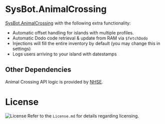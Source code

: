 # SysBot.AnimalCrossing
[SysBot.AnimalCrossing](https://github.com/kwsch/SysBot.AnimalCrossing) with the following extra functionality:

* Automatic offset handling for islands with multiple profiles.
* Automatic Dodo code retrieval & update from RAM via `$fetchDodo`
* Injections will fill the entire inventory by default (you may change this in settings)
* Logs users arriving to your island with datestamps

## Other Dependencies
Animal Crossing API logic is provided by [NHSE](https://github.com/kwsch/NHSE/).

# License
![License](https://img.shields.io/badge/License-AGPLv3-blue.svg)
Refer to the `License.md` for details regarding licensing.
